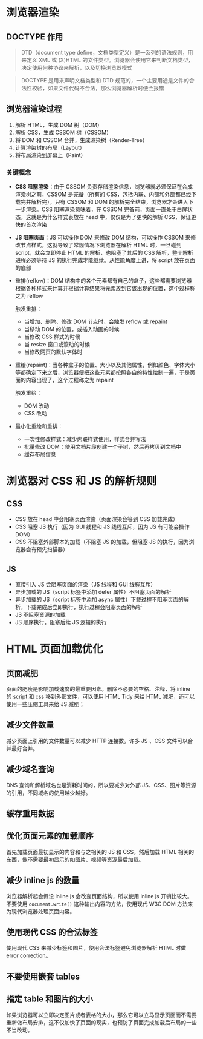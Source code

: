 # 浏览器渲染

## DOCTYPE 作用

> DTD（document type define，文档类型定义）是一系列的语法规则，用来定义 XML 或 (X)HTML 的文件类型。浏览器会使用它来判断文档类型，决定使用何种协议来解析，以及切换浏览器模式

> DOCTYPE 是用来声明文档类型和 DTD 规范的，一个主要用途是文件的合法性校验，如果文件代码不合法，那么浏览器解析时便会报错

## 浏览器渲染过程



1. 解析 HTML，生成 DOM 树（DOM）
2. 解析 CSS，生成 CSSOM 树（CSSOM）
3. 将 DOM 和 CSSOM 合并，生成渲染树（Render-Tree）
4. 计算渲染树的布局（Layout）
5. 将布局渲染到屏幕上（Paint）

### 关键概念

- **CSS 阻塞渲染**：由于 CSSOM 负责存储渲染信息，浏览器就必须保证在合成渲染树之前，CSSOM 是完备（所有的 CSS，包括内联、内部和外部都已经下载完并解析完），只有 CSSOM 和 DOM 的解析完全结束，浏览器才会进入下一步渲染。CSS 阻塞渲染意味着，在 CSSOM 完备前，页面一直处于白屏状态，这就是为什么样式表放在 head 中，仅仅是为了更快的解析 CSS，保证更快的首次渲染

- **JS 阻塞页面**：JS 可以操作 DOM 来修改 DOM 结构，可以操作 CSSOM 来修改节点样式，这就导致了常规情况下浏览器在解析 HTML 时，一旦碰到 script，就会立即停止 HTML 的解析，也阻塞了其后的 CSS 解析，整个解析进程必须等待 JS 的执行完成才能继续。从性能角度上讲，将 script 放在页面的底部

- 重排(reflow)：DOM 结构中的各个元素都有自己的盒子，这些都需要浏览器根据各种样式来计算并根据计算结果将元素放到它该出现的位置，这个过程称之为 reflow

  触发重排：

  - 当增加、删除、修改 DOM 节点时，会触发 reflow 或 repaint
  - 当移动 DOM 的位置，或插入动画的时候
  - 当修改 CSS 样式的时候
  - 当 resize 窗口或滚动的时候
  - 当修改网页的默认字体时

- 重绘(repaint)：当各种盒子的位置、大小以及其他属性，例如颜色、字体大小等都确定下来之后，浏览器便把这些元素都按照各自的特性绘制一遍，于是页面的内容出现了，这个过程称之为 repaint

  触发重绘：

  - DOM 改动
  - CSS 改动

- 最小化重绘和重排：

  - 一次性修改样式：减少内联样式使用，样式合并写法
  - 批量修改 DOM：使用文档片段创建一个子树，然后再拷贝到文档中
  - 缓存布局信息

# 浏览器对 CSS 和 JS 的解析规则

## CSS

- CSS 放在 head 中会阻塞页面渲染（页面渲染会等到 CSS 加载完成）
- CSS 阻塞 JS 执行（因为 GUI 线程和 JS 线程互斥，因为 JS 有可能会操作 DOM）
- CSS 不阻塞外部脚本的加载（不阻塞 JS 的加载，但阻塞 JS 的执行，因为浏览器会有预先扫描器）

## JS

- 直接引入 JS 会阻塞页面的渲染（JS 线程和 GUI 线程互斥）
- 异步加载的 JS（script 标签中添加 defer 属性）不阻塞页面的解析
- 异步加载的 JS（script 标签中添加 async 属性）下载过程不阻塞页面的解析，下载完成后立即执行，执行过程会阻塞页面的解析
- JS 不阻塞资源的加载
- JS 顺序执行，阻塞后续 JS 逻辑的执行

# HTML 页面加载优化

## 页面减肥

页面的肥瘦是影响加载速度的最重要因素。删除不必要的空格、注释，将 inline 的 script 和 css 移到外部文件，可以使用 HTML Tidy 来给 HTML 减肥，还可以使用一些压缩工具来给 JS 减肥；

## 减少文件数量

减少页面上引用的文件数量可以减少 HTTP 连接数。许多 JS 、CSS 文件可以合并最好合并。

## 减少域名查询

DNS 查询和解析域名也是消耗时间的，所以要减少对外部 JS、CSS、图片等资源的引用，不同域名的使用越少越好。

## 缓存重用数据

## 优化页面元素的加载顺序

首先加载页面最初显示的内容和与之相关的 JS 和 CSS，然后加载 HTML 相关的东西，像不需要最初显示的如图片、视频等资源最后加载。

## 减少 inline js 的数量

浏览器解析起会假设 inline js 会改变页面结构，所以使用 inline js 开销比较大。不要使用 `document.write()` 这种输出内容的方法，使用现代 W3C DOM 方法来为现代浏览器处理页面内容。

## 使用现代 CSS 的合法标签

使用现代 CSS 来减少标签和图片，使用合法标签避免浏览器解析 HTML 时做 error correction。

## 不要使用嵌套 tables

## 指定 table 和图片的大小

如果浏览器可以立即决定图片或者表格的大小，那么它可以立马显示页面而不需要重新做布局安排，这不仅加快了页面的现实，也预防了页面完成加载后布局的一些不当改动。